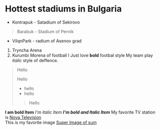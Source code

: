 # Hottest stadiums in Bulgaria
- Kontrapuk - Satadium of Sekirovo
> Barabuk - Stadium of Pernik
- VilqnPark - radium of Asenov grad
1. Tryncha Arena
2. Kurumbi Morena of football
I Just love **bold** footbal style
My team play *italic* style of deffence.
> Hello
> 
> Hello
>
> - hello
> - hello
>> Hello
>
**I am bold Item**
*I'm italic Item*
***I'm bold and Italic Item***
My favorite TV station is [Nova Television](https://nova.bg)  
This is my favorite image [Super Image of sum](https://www.google.com/url?sa=i&url=https%3A%2F%2Fwww.esa.int%2FESA_Multimedia%2FImages%2F2000%2F11%2FSOHO_image_of_the_Sun&psig=AOvVaw2u5W-MtzOkxupfWRiNhI67&ust=1616007189719000&source=images&cd=vfe&ved=0CAIQjRxqFwoTCNjxgpW9te8CFQAAAAAdAAAAABAD)

